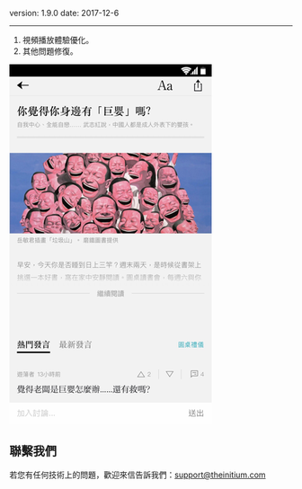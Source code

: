 version: 1.9.0
date: 2017-12-6

---

1. 視頻播放體驗優化。
2. 其他問題修復。

![Today Widget](./initium-roundtable.png)


## 聯繫我們

若您有任何技術上的問題，歡迎來信告訴我們：[support@theinitium.com](mailto:support@theinitium.com)